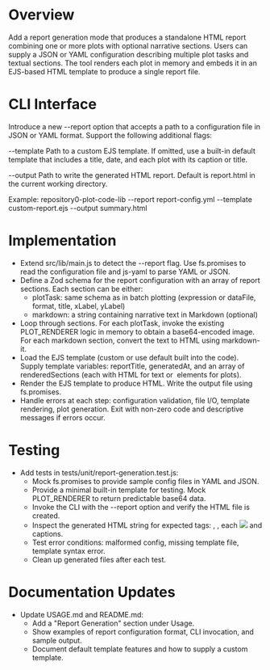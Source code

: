 # Overview
Add a report generation mode that produces a standalone HTML report combining one or more plots with optional narrative sections. Users can supply a JSON or YAML configuration describing multiple plot tasks and textual sections. The tool renders each plot in memory and embeds it in an EJS-based HTML template to produce a single report file.

# CLI Interface
Introduce a new --report option that accepts a path to a configuration file in JSON or YAML format. Support the following additional flags:

--template <filePath>
  Path to a custom EJS template. If omitted, use a built-in default template that includes a title, date, and each plot with its caption or title.

--output <filePath>
  Path to write the generated HTML report. Default is report.html in the current working directory.

Example:
repository0-plot-code-lib --report report-config.yml --template custom-report.ejs --output summary.html

# Implementation
- Extend src/lib/main.js to detect the --report flag. Use fs.promises to read the configuration file and js-yaml to parse YAML or JSON.
- Define a Zod schema for the report configuration with an array of report sections. Each section can be either:
  - plotTask: same schema as in batch plotting (expression or dataFile, format, title, xLabel, yLabel)
  - markdown: a string containing narrative text in Markdown (optional)
- Loop through sections. For each plotTask, invoke the existing PLOT_RENDERER logic in memory to obtain a base64-encoded image. For each markdown section, convert the text to HTML using markdown-it.
- Load the EJS template (custom or use default built into the code). Supply template variables: reportTitle, generatedAt, and an array of renderedSections (each with HTML for text or <img> elements for plots).
- Render the EJS template to produce HTML. Write the output file using fs.promises.
- Handle errors at each step: configuration validation, file I/O, template rendering, plot generation. Exit with non-zero code and descriptive messages if errors occur.

# Testing
- Add tests in tests/unit/report-generation.test.js:
  - Mock fs.promises to provide sample config files in YAML and JSON.
  - Provide a minimal built-in template for testing. Mock PLOT_RENDERER to return predictable base64 data.
  - Invoke the CLI with the --report option and verify the HTML file is created.
  - Inspect the generated HTML string for expected tags: <html>, <head>, each <img src="data:image/png;base64,..."> and captions.
  - Test error conditions: malformed config, missing template file, template syntax error.
  - Clean up generated files after each test.

# Documentation Updates
- Update USAGE.md and README.md:
  - Add a "Report Generation" section under Usage.
  - Show examples of report configuration format, CLI invocation, and sample output.
  - Document default template features and how to supply a custom template.
